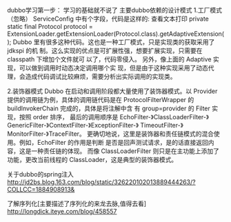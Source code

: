 dubbo学习第一步：
学习的基础就不说了
主要dubbo依赖的设计模式
1.工厂模式（忽略）
  ServiceConfig 中有个字段，代码是这样的:
  查看文本打印
  private static final Protocol protocol =
  ExtensionLoader.getExtensionLoader(Protocol.class).getAdaptiveExtension();
  Dubbo 里有很多这种代码。这也是一种工厂模式，只是实现类的获取采用了 jdkspi 的机 制。这么实现的优点是可扩展性强，想要扩展实现，只需要在 classpath 下增加个文件就可 以了，代码零侵入。
  另外，像上面的 Adaptive 实现，可以做到调用时动态决定调用哪个实 现，但是由于这种实现采用了动态代理，会造成代码调试比较麻烦，需要分析出实际调用的实现类。


2.装饰器模式
  Dubbo 在启动和调用阶段都大量使用了装饰器模式。以 Provider 提供的调用链为例，具体的调用链代码是在 ProtocolFilterWrapper 的 buildInvokerChain 完成的，具体是将注解中含 有 group=provider 的 Filter 实现，按照 order 排序，
  最后的调用顺序是 EchoFilter-》ClassLoaderFilter-》GenericFilter-》ContextFilter-》ExceptionFilter-》 TimeoutFilter-》MonitorFilter-》TraceFilter。
   更确切地说，这里是装饰器和责任链模式的混合使用。例如，EchoFilter 的作用是判断 是否是回声测试请求，是的话直接返回内容，这是一种责任链的体现。
   而像 ClassLoaderFilter 则只是在主功能上添加了功能，更改当前线程的 ClassLoader，这是典型的装饰器模式。





关于dubbo的spring注入
http://jd2bs.blog.163.com/blog/static/326220102013889444263/?COLLCC=1884908913&

了解序列化[主要描述了序列化的来龙去脉,值得去看]
http://longdick.iteye.com/blog/458557

